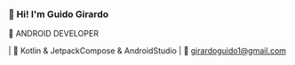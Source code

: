 ### 👋 Hi! I'm Guido Girardo
📱 ANDROID DEVELOPER

| 👾 Kotlin & JetpackCompose & AndroidStudio
| 📩 girardoguido1@gmail.com
